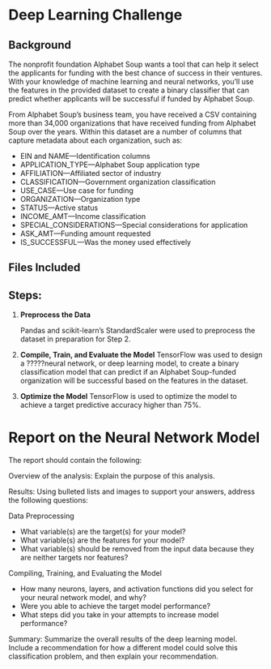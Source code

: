 # Deep Learning Challenge

## Background
The nonprofit foundation Alphabet Soup wants a tool that can help it select the applicants for funding with the best chance of success in their ventures. With your knowledge of machine learning and neural networks, you’ll use the features in the provided dataset to create a binary classifier that can predict whether applicants will be successful if funded by Alphabet Soup.

From Alphabet Soup’s business team, you have received a CSV containing more than 34,000 organizations that have received funding from Alphabet Soup over the years. Within this dataset are a number of columns that capture metadata about each organization, such as:

- EIN and NAME—Identification columns
- APPLICATION_TYPE—Alphabet Soup application type
- AFFILIATION—Affiliated sector of industry
- CLASSIFICATION—Government organization classification
- USE_CASE—Use case for funding
- ORGANIZATION—Organization type
- STATUS—Active status
- INCOME_AMT—Income classification
- SPECIAL_CONSIDERATIONS—Special considerations for application
- ASK_AMT—Funding amount requested
- IS_SUCCESSFUL—Was the money used effectively

## Files Included

## Steps:
1. **Preprocess the Data**

   Pandas and scikit-learn’s StandardScaler were used to preprocess the dataset in preparation for Step 2.
   
2. **Compile, Train, and Evaluate the Model**
   TensorFlow was used to design a ?????neural network, or deep learning model, to create a binary classification model that can predict if an Alphabet Soup-funded organization will be successful based on the features in the dataset.
   
3. **Optimize the Model**
   TensorFlow is used to optimize the model to achieve a target predictive accuracy higher than 75%.

# Report on the Neural Network Model

The report should contain the following:

Overview of the analysis: Explain the purpose of this analysis.

Results: Using bulleted lists and images to support your answers, address the following questions:

Data Preprocessing

- What variable(s) are the target(s) for your model?
- What variable(s) are the features for your model?
- What variable(s) should be removed from the input data because they are neither targets nor features?

Compiling, Training, and Evaluating the Model

- How many neurons, layers, and activation functions did you select for your neural network model, and why?
- Were you able to achieve the target model performance?
- What steps did you take in your attempts to increase model performance?

Summary: Summarize the overall results of the deep learning model. Include a recommendation for how a different model could solve this classification problem, and then explain your recommendation.
